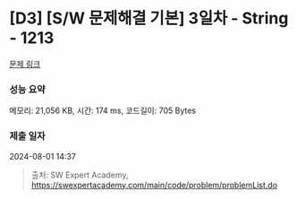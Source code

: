 # [D3] [S/W 문제해결 기본] 3일차 - String - 1213 

[문제 링크](https://swexpertacademy.com/main/code/problem/problemDetail.do?contestProbId=AV14P0c6AAUCFAYi) 

### 성능 요약

메모리: 21,056 KB, 시간: 174 ms, 코드길이: 705 Bytes

### 제출 일자

2024-08-01 14:37



> 출처: SW Expert Academy, https://swexpertacademy.com/main/code/problem/problemList.do